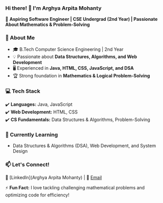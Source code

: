 ### Hi there! 👋 I'm Arghya Arpita Mohanty  

🚀 **Aspiring Software Engineer | CSE Undergrad (2nd Year) | Passionate About Mathematics & Problem-Solving**  

### 🔹 About Me  
- 🎓 B.Tech Computer Science Engineering | 2nd Year  
- 💡 Passionate about **Data Structures, Algorithms, and Web Development**  
- 🖥️ Experienced in **Java, HTML, CSS, JavaScript, and DSA**  
- 🏆 Strong foundation in **Mathematics & Logical Problem-Solving**  

### 💻 Tech Stack  
✔️ **Languages:** Java, JavaScript  
✔️ **Web Development:** HTML, CSS  
✔️ **CS Fundamentals:** Data Structures & Algorithms, Problem-Solving  

### 🌱 Currently Learning  
- Data Structures & Algorithms (DSA), Web Development, and System Design

### 📫 Let's Connect!  
💼 [LinkedIn](Arghya Arpita Mohanty) | 📩 [Email](mohantyarghyaarpita)  

⚡ **Fun Fact:** I love tackling challenging mathematical problems and optimizing code for efficiency!  
